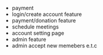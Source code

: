 - payment
- login/create account feature
- payment/donation feature
- schedule meetings
- account setting page
- admin feature
- admin accept new memebers e.t.c